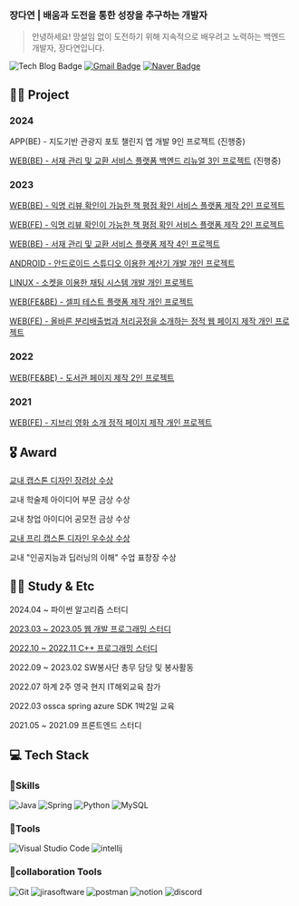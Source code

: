 ### 장다연 | 배움과 도전을 통한 성장을 추구하는 개발자
> 안녕하세요! 망설임 없이 도전하기 위해 지속적으로 배우려고 노력하는 백엔드 개발자, 장다연입니다.


![Tech Blog Badge](http://img.shields.io/badge/-Tech%20blog-black?style=flat-square&logo=github&link=https://jjangda-y.tistory.com/)
[![Gmail Badge](https://img.shields.io/badge/Gmail-d14836?style=flat-square&logo=Gmail&logoColor=white&link=mailto:010865502234a@gmail.com)](mailto:01086502234a@gmail.com)
[![Naver Badge](https://img.shields.io/badge/Naver-03C75A?style=flat-square&logo=Naver&logoColor=white&link=mailto:hyejmh@naver.com)](mailto:hyejmh@naver.com)

## 👩‍💻 Project

### 2024

APP(BE) - 지도기반 관광지 포토 챌린지 앱 개발 9인 프로젝트 (진행중)

[WEB(BE) - 서재 관리 및 교환 서비스 플랫폼 백엔드 리뉴얼 3인 프로젝트](https://github.com/project-fourtato/Backend_v4) (진행중)

### 2023

[WEB(BE) - 익명 리뷰 확인이 가능한 책 평점 확인 서비스 플랫폼 제작 2인 프로젝트](https://github.com/jangdayeon/cloud-computing-backend)

[WEB(FE) - 익명 리뷰 확인이 가능한 책 평점 확인 서비스 플랫폼 제작 2인 프로젝트](https://github.com/jangdayeon/cloud-computing-front)

[WEB(BE) - 서재 관리 및 교환 서비스 플랫폼 제작 4인 프로젝트](https://github.com/project-fourtato/Backend_v3)

[ANDROID - 안드로이드 스튜디오 이용한 계산기 개발 개인 프로젝트](https://github.com/jangdayeon/kotlin_calculatorApp)

[LINUX - 소켓을 이용한 채팅 시스템 개발 개인 프로젝트](https://github.com/jangdayeon/ChattingProgram_ver2)

[WEB(FE&BE) - 셀피 테스트 플랫폼 제작 개인 프로젝트](https://github.com/jangdayeon/memoryhelper)

[WEB(FE) - 올바른 분리배출법과 처리공정을 소개하는 정적 웹 페이지 제작 개인 프로젝트](https://github.com/jangdayeon/datsuolbae)

### 2022

[WEB(FE&BE) - 도서관 페이지 제작 2인 프로젝트](https://github.com/jangdayeon/library-webpage)

### 2021

[WEB(FE) - 지브리 영화 소개 정적 페이지 제작 개인 프로젝트](https://github.com/jangdayeon/Ghibli_homepage)

## 🎖️ Award

[교내 캡스톤 디자인 장려상 수상](https://github.com/project-fourtato/Backend_v3)

교내 학술제 아이디어 부문 금상 수상

교내 창업 아이디어 공모전 금상 수상

[교내 프리 캡스톤 디자인 우수상 수상](https://github.com/jangdayeon/library-webpage)

교내 "인공지능과 딥러닝의 이해" 수업 표창장 수상

## 🏃‍♀️ Study & Etc

2024.04 ~ 파이썬 알고리즘 스터디 

[2023.03 ~ 2023.05 웹 개발 프로그래밍 스터디](https://hallym-webby.tistory.com/)

[2022.10 ~ 2022.11 C++ 프로그래밍 스터디](https://abcplus22.github.io/) 

2022.09 ~ 2023.02 SW봉사단 총무 담당 및 봉사활동

2022.07 하계 2주 영국 현지 IT해외교육 참가

2022.03 ossca spring azure SDK 1박2일 교육

2021.05 ~ 2021.09 프론트엔드 스터디

## 💻 Tech Stack

### 💪Skills
![Java](https://img.shields.io/badge/Java-007396.svg?&style=for-the-badge&logo=Java&logoColor=white)
![Spring](https://img.shields.io/badge/Spring-6DB33F.svg?&style=for-the-badge&logo=Spring&logoColor=white)
![Python](https://img.shields.io/badge/Python-3776AB.svg?&style=for-the-badge&logo=Python&logoColor=white)
![MySQL](https://img.shields.io/badge/MySQL-4479A1.svg?&style=for-the-badge&logo=MySQL&logoColor=white)

### 🔧Tools
![Visual Studio Code](https://img.shields.io/badge/Visual%20Studio%20Code-007ACC.svg?&style=for-the-badge&logo=Visual%20Studio%20Code&logoColor=white)
![intellij](https://img.shields.io/badge/intellij%20idea-000000.svg?&style=for-the-badge&logo=intellijidea&logoColor=white)

### 🤝collaboration Tools
![Git](https://img.shields.io/badge/Git-F05032.svg?&style=for-the-badge&logo=Git&logoColor=white)
![jirasoftware](https://img.shields.io/badge/jirasoftware-0052CC.svg?&style=for-the-badge&logo=jirasoftware&logoColor=white)
![postman](https://img.shields.io/badge/postman-FF6C37.svg?&style=for-the-badge&logo=postman&logoColor=white)
![notion](https://img.shields.io/badge/notion-000000.svg?&style=for-the-badge&logo=notion&logoColor=white)
![discord](https://img.shields.io/badge/discord-5865F2.svg?&style=for-the-badge&logo=discord&logoColor=white)
